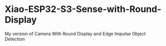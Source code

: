 # Xiao-ESP32-S3-Sense-with-Round-Display
My version of Camera With Round Display and Edge Impulse Object Detection
